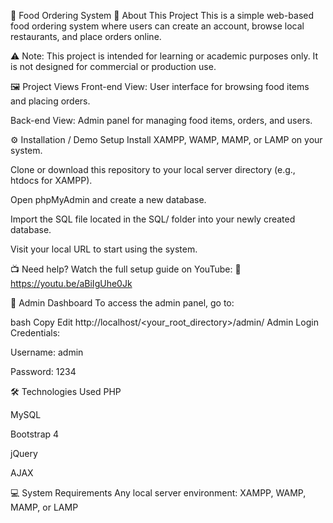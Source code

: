 🍔 Food Ordering System
📌 About This Project
This is a simple web-based food ordering system where users can create an account, browse local restaurants, and place orders online.

⚠️ Note: This project is intended for learning or academic purposes only. It is not designed for commercial or production use.

🖼️ Project Views
Front-end View: User interface for browsing food items and placing orders.

Back-end View: Admin panel for managing food items, orders, and users.

⚙️ Installation / Demo Setup
Install XAMPP, WAMP, MAMP, or LAMP on your system.

Clone or download this repository to your local server directory (e.g., htdocs for XAMPP).

Open phpMyAdmin and create a new database.

Import the SQL file located in the SQL/ folder into your newly created database.

Visit your local URL to start using the system.

📺 Need help? Watch the full setup guide on YouTube:
🔗 https://youtu.be/aBiIgUhe0Jk

🔐 Admin Dashboard
To access the admin panel, go to:

bash
Copy
Edit
http://localhost/<your_root_directory>/admin/
Admin Login Credentials:

Username: admin

Password: 1234

🛠️ Technologies Used
PHP

MySQL

Bootstrap 4

jQuery

AJAX

💻 System Requirements
Any local server environment:
XAMPP, WAMP, MAMP, or LAMP